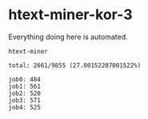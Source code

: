 # htext-miner-kor-3

Everything doing here is automated.

```
htext-miner

total: 2661/9855 (27.00152207001522%)

job0: 484
job1: 561
job2: 520
job3: 571
job4: 525
```